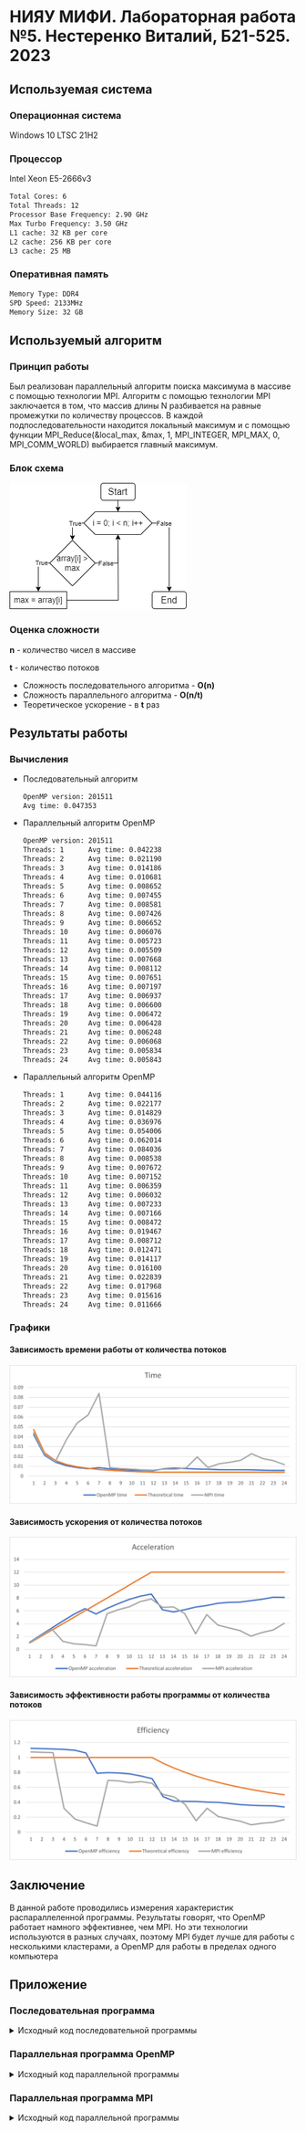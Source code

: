 # НИЯУ МИФИ. Лабораторная работа №5. Нестеренко Виталий, Б21-525. 2023

## Используемая система

### Операционная система
Windows 10 LTSC 21H2

### Процессор
Intel Xeon E5-2666v3
```text
Total Cores: 6
Total Threads: 12
Processor Base Frequency: 2.90 GHz
Max Turbo Frequency: 3.50 GHz
L1 cache: 32 KB per core
L2 cache: 256 KB per core
L3 cache: 25 MB
```

### Оперативная память
```text
Memory Type: DDR4
SPD Speed: 2133MHz
Memory Size: 32 GB
```

## Используемый алгоритм

### Принцип работы
Был реализован параллельный алгоритм поиска максимума в массиве с помощью технологии MPI. Алгоритм с помощью технологии MPI заключается в том, что массив длины N разбивается на равные промежутки по количеству процессов. В каждой подпоследовательности находится локальный максимум и с помощью функции MPI_Reduce(&local_max, &max, 1, MPI_INTEGER, MPI_MAX, 0, MPI_COMM_WORLD) выбирается главный максимум.

### Блок схема
![diagram](images/diagram.png)

### Оценка сложности
**n** - количество чисел в массиве

**t** - количество потоков

- Сложность последовательного алгоритма - **O(n)**
- Сложность параллельного алгоритма - **O(n/t)**
- Теоретическое ускорение - в **t** раз

## Результаты работы
### Вычисления
- Последовательный алгоритм
  ```text
  OpenMP version: 201511
  Avg time: 0.047353
  ```
- Параллельный алгоритм OpenMP
  ```text
  OpenMP version: 201511
  Threads: 1      Avg time: 0.042238
  Threads: 2      Avg time: 0.021190
  Threads: 3      Avg time: 0.014186
  Threads: 4      Avg time: 0.010681
  Threads: 5      Avg time: 0.008652
  Threads: 6      Avg time: 0.007455
  Threads: 7      Avg time: 0.008581
  Threads: 8      Avg time: 0.007426
  Threads: 9      Avg time: 0.006652
  Threads: 10     Avg time: 0.006076
  Threads: 11     Avg time: 0.005723
  Threads: 12     Avg time: 0.005509
  Threads: 13     Avg time: 0.007668
  Threads: 14     Avg time: 0.008112
  Threads: 15     Avg time: 0.007651
  Threads: 16     Avg time: 0.007197
  Threads: 17     Avg time: 0.006937
  Threads: 18     Avg time: 0.006600
  Threads: 19     Avg time: 0.006472
  Threads: 20     Avg time: 0.006428
  Threads: 21     Avg time: 0.006248
  Threads: 22     Avg time: 0.006068
  Threads: 23     Avg time: 0.005834
  Threads: 24     Avg time: 0.005843
  ```

- Параллельный алгоритм OpenMP
  ```text
  Threads: 1      Avg time: 0.044116
  Threads: 2      Avg time: 0.022177
  Threads: 3      Avg time: 0.014829
  Threads: 4      Avg time: 0.036976
  Threads: 5      Avg time: 0.054006
  Threads: 6      Avg time: 0.062014
  Threads: 7      Avg time: 0.084036
  Threads: 8      Avg time: 0.008538
  Threads: 9      Avg time: 0.007672
  Threads: 10     Avg time: 0.007152
  Threads: 11     Avg time: 0.006359
  Threads: 12     Avg time: 0.006032
  Threads: 13     Avg time: 0.007233
  Threads: 14     Avg time: 0.007166
  Threads: 15     Avg time: 0.008472
  Threads: 16     Avg time: 0.019467
  Threads: 17     Avg time: 0.008712
  Threads: 18     Avg time: 0.012471
  Threads: 19     Avg time: 0.014117
  Threads: 20     Avg time: 0.016100
  Threads: 21     Avg time: 0.022839
  Threads: 22     Avg time: 0.017968
  Threads: 23     Avg time: 0.015616
  Threads: 24     Avg time: 0.011666
  ```

### Графики
#### Зависимость времени работы от количества потоков
![time_graph](images/time_graph.png)

#### Зависимость ускорения от количества потоков
![acceleration_graph](images/acceleration_graph.png)

#### Зависимость эффективности работы программы от количества потоков
![efficiency_graph](images/efficiency_graph.png)

## Заключение
В данной работе проводились измерения характеристик распараллеленной программы. Результаты говорят, что OpenMP работает намного эффективнее, чем MPI. Но эти технологии используются в разных случаях, поэтому MPI будет лучше для работы с несколькими кластерами, а OpenMP для работы в пределах одного компьютера

## Приложение
### Последовательная программа
<details>
  <summary>Исходный код последовательной программы</summary>

  ```c
  #include <stdio.h>
  #include <stdlib.h>
  #include <omp.h>


  int main(int argc, char** argv) {
      const int count = 20000000;
      const int random_seed = 132957;
      const int iterations = 20;
      double start_time, end_time, total = 0;
      int* array;
      int max;

      srand(random_seed);
      printf("OpenMP version: %d\n", _OPENMP);

      for (int j = 0; j < iterations; ++j) {
          max = -1;

          array = (int*)malloc(count*sizeof(int));
          for (int i = 0; i < count; ++i) { 
              array[i] = rand();
          }

          start_time = omp_get_wtime();
          for (int i = 0; i < count; ++i) {
              if (array[i] > max) {
                  max = array[i];
              }
          }
          end_time = omp_get_wtime();
          total += end_time - start_time;

          free(array);
      }

      printf("Avg time: %f\n", total / (double) iterations);
      return 0;
  }
  ```
</details>

### Параллельная программа OpenMP
<details>
  <summary>Исходный код параллельной программы</summary>

  ```c
  #include <stdio.h>
  #include <stdlib.h>
  #include <omp.h>


  int main(int argc, char** argv) {
      const int count = 20000000;
      const int random_seed = 132957;
      const int max_threads = 24;
      const int iterations = 20;
      double start_time, end_time, total;
      int* array;
      int max;

      srand(random_seed);
      printf("OpenMP version: %d\n", _OPENMP);

      for (int threads = 1; threads <= max_threads; threads++) {
          total = 0;

          for (int j = 0; j < iterations; ++j) {
              max = -1;

              array = (int*)malloc(count*sizeof(int));
              for (int i = 0; i < count; ++i) { 
                  array[i] = rand();
              }

              start_time = omp_get_wtime();
              #pragma omp parallel num_threads(threads) shared(array, count) reduction(max: max) default(none)
              {
                  #pragma omp for
                  for (int i = 0; i < count; ++i) {
                      if (array[i] > max) {
                          max = array[i];
                      }
                  }
              }
              end_time = omp_get_wtime();
              total += end_time - start_time;

              free(array);
          }
          printf("Threads: %d\tAvg time: %f\n", threads, total / (double) iterations);
      }

      return 0;
  }
  ```

</details>

### Параллельная программа MPI
<details>
  <summary>Исходный код параллельной программы</summary>

  ```c
  #include <stdio.h>
  #include <stdlib.h>
  #include <mpi.h>


  int main(int argc, char** argv) {
      const int count = 20000000;
      const int random_seed = 132957;
      const int max_threads = 24;
      const int iterations = 10;
      double start_time, end_time, total;
      int max, rank, size, chunk;
      int* array = (int*)malloc(count*sizeof(int));

      srand(random_seed);
      MPI_Init(&argc, &argv);
      MPI_Comm_rank(MPI_COMM_WORLD, &rank);
      MPI_Comm_size(MPI_COMM_WORLD, &size);
      chunk = count / size;

      for (int j = 0; j < iterations; ++j) {
          if (rank == 0) {
              for (int i = 0; i < count; ++i) { 
                  array[i] = rand();
              }
          }

          MPI_Bcast(array, count, MPI_INT, 0, MPI_COMM_WORLD);

          start_time = MPI_Wtime();
          int cur_max = array[0];
          for (int i = chunk * rank; i < count && i < chunk * (rank + 1); i++) {
              if (array[i] > cur_max) {
                  cur_max = array[i];
              }
          }

          MPI_Reduce(&cur_max, &max, 1, MPI_INT, MPI_MAX, 0, MPI_COMM_WORLD);

          end_time = MPI_Wtime();
          total += end_time - start_time;
      }
      if (rank == 0) {
          printf("Threads: %d\tAvg time: %f\n", size, total / (double) iterations);
      }

      MPI_Finalize();
      free(array);
      return 0;
  }
  ```

</details>
